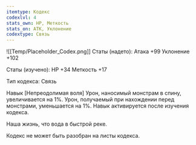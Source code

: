 ```yaml
---
itemtype: Кодекс
codexlvl: 4
stats_own: HP, Меткость
stats_on: АТК, Уклонение
codextype: Связь
---
```

![[Temp/Placeholder_Codex.png]]
Статы (надето):
Атака +99
Уклонение +102

Статы (изучено):
HP +34
Меткость +17

Тип кодекса: Связь


Навык
[Непреодолимая воля] Урон, наносимый монстрам в спину, увеличивается на 1%. Урон, получаемый при нахождении перед монстрами, уменьшается на 1%. Навык активируется после изучения кодекса.

Наша жизнь, что вода в быстрой реке.

Кодекс не может быть разобран на листы кодекса.
